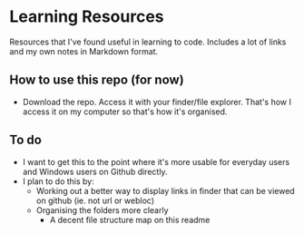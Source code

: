 # Learning Resources
Resources that I've found useful in learning to code. Includes a lot of links and my own notes in Markdown format.

## How to use this repo (for now)
- Download the repo. Access it with your finder/file explorer. That's how I access it on my computer so that's how it's organised. 

## To do 
- I want to get this to the point where it's more usable for everyday users and Windows users on Github directly.
- I plan to do this by:
   - Working out a better way to display links in finder that can be viewed on github (ie. not url or webloc)
   - Organising the folders more clearly
     -  A decent file structure map on this readme
